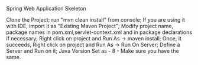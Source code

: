 Spring Web Application Skeleton

Clone the Project;
run "mvn clean install" from console;
If you are using it with IDE, import it as "Existing Maven Project";
Modify project name, package names in pom.xml,servlet-context.xml and in package declarations if necessary;
Right click on project and Run As -> maven install;
Once, it succeeds, Right click on project and Run As -> Run On Server;
Define a Server and Run on it;
Java Version Set as - 8 - Make sure you have the same.
